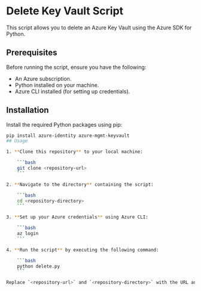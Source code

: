 # Delete Key Vault Script

This script allows you to delete an Azure Key Vault using the Azure SDK for Python.

## Prerequisites

Before running the script, ensure you have the following:

- An Azure subscription.
- Python installed on your machine.
- Azure CLI installed (for setting up credentials).

## Installation

Install the required Python packages using pip:

```bash
pip install azure-identity azure-mgmt-keyvault
## Usage

1. **Clone this repository** to your local machine:

    ```bash
    git clone <repository-url>
    ```

2. **Navigate to the directory** containing the script:

    ```bash
    cd <repository-directory>
    ```

3. **Set up your Azure credentials** using Azure CLI:

    ```bash
    az login
    ```

4. **Run the script** by executing the following command:

    ```bash
    python delete.py
    ```

Replace `<repository-url>` and `<repository-directory>` with the URL and directory name of your Git repository where the `delete.py` script is located.

